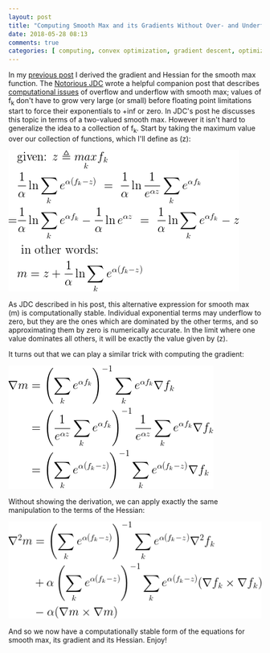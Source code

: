 ```yaml
---
layout: post
title: "Computing Smooth Max and its Gradients Without Over- and Underflow"
date: 2018-05-28 08:13
comments: true
categories: [ computing, convex optimization, gradient descent, optimization, math, smooth max, soft max, gradient, hessian ]
---
```

In my [previous post](http://erikerlandson.github.io/blog/2018/05/27/the-gradient-and-hessian-of-the-smooth-max-over-functions/) I derived the gradient and Hessian for the smooth max function.
The [Notorious JDC](https://www.johndcook.com/blog/) wrote a helpful companion post that describes [computational issues](https://www.johndcook.com/blog/2010/01/20/how-to-compute-the-soft-maximum/) of overflow and underflow with smooth max;
values of f<sub>k</sub> don't have to grow very large (or small) before floating point limitations start to force their exponentials to +inf or zero.
In JDC's post he discusses this topic in terms of a two-valued smooth max.
However it isn't hard to generalize the idea to a collection of f<sub>k</sub>.
Start by taking the maximum value over our collection of functions, which I'll define as (z):

![eq1](/assets/images/smoothmax/eq1b.png)

As JDC described in his post, this alternative expression for smooth max (m) is computationally stable.
Individual exponential terms may underflow to zero, but they are the ones which are dominated by the other terms, and so approximating them by zero is numerically accurate.
In the limit where one value dominates all others, it will be exactly the value given by (z).

It turns out that we can play a similar trick with computing the gradient:

![eq2](/assets/images/smoothmax/eq2b.png)

Without showing the derivation, we can apply exactly the same manipulation to the terms of the Hessian:

![eq3](/assets/images/smoothmax/eq3b.png)

And so we now have a computationally stable form of the equations for smooth max, its gradient and its Hessian. Enjoy!
